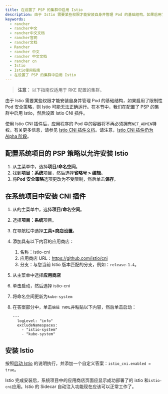```yaml
---
title: 在设置了 PSP 的集群中启用 Istio
description: 由于 Istio 需要某些权限才能安装自身并管理 Pod 的基础结构，如果启用了限制性 Pod 安全策略，则 Istio 可能无法正确运行。在本节中，我们在配置了 PSP 的集群中启用 Istio，然后设置 Istio CNI 插件。
keywords:
  - rancher
  - rancher中文
  - rancher中文文档
  - rancher官网
  - rancher文档
  - Rancher
  - rancher 中文
  - rancher 中文文档
  - rancher cn
  - Istio
  - Istio使用指南
  - 在设置了 PSP 的集群中启用 Istio
---
```


> **注意：** 以下指南仅适用于 RKE 配置的集群。

由于 Istio 需要某些权限才能安装自身并管理 Pod 的基础结构，如果启用了限制性 Pod 安全策略，则 Istio 可能无法正确运行。在本节中，我们在配置了 PSP 的集群中启用 Istio，然后设置 Istio CNI 插件。

使用 Istio CNI 插件后，应用程序的 Pod 中的容器将不再必须拥有`NET_ADMIN`特权。有关更多信息，请参见 [Istio CNI 插件文档](https://istio.io/docs/setup/additional-setup/cni)。请注意，[Istio CNI 插件仍为 Alpha 阶段](https://istio.io/about/feature-stages/)。

## 配置系统项目的 PSP 策略以允许安装 Istio

1. 从主菜单中，选择**项目/命名空间**。
1. 找到**项目：系统**项目，然后选择**省略号 > 编辑**。
1. 将**Pod 安全策略**选项更改为不受限制，然后单击**保存**。

## 在系统项目中安装 CNI 插件

1. 从的主菜单中，选择**项目/命名空间**。
1. 选择**项目：系统**项目。
1. 在导航栏中选择**工具>商店设置**。
1. 添加具有以下内容的应用商店：
   1. 名称：istio-cni
   1. 应用商店 URL：https://github.com/istio/cni
   1. 分支：与您当前 Istio 版本匹配的分支，例如：`release-1.4`。
1. 从主菜单中选择**应用商店**
1. 单击启动，然后选择 istio-cni
1. 将命名空间更新为`kube-system`
1. 在答案部分中，单击`编辑 YAML`并粘贴以下内容，然后单击启动：

   ```
   ---
     logLevel: "info"
     excludeNamespaces:
       - "istio-system"
       - "kube-system"
   ```

## 安装 Istio

按照[启动 Istio](/docs/rancher2/istio/2.5/configuration-reference/selectors-and-scrape/_index) 的说明执行，并添加一个自定义答案：`istio_cni.enabled = true`。

Istio 完成安装后，系统项目中的应用商店页面应显示成功部署了的 istio 和`istio-cni`应用。Istio 的 Sidecar 自动注入功能现在应该可以正常工作了。
